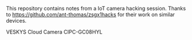This repository contains notes from a IoT camera hacking session.  Thanks to 
https://github.com/ant-thomas/zsgx1hacks for their work on similar devices.

VESKYS Cloud Camera CIPC-GC08HYL
